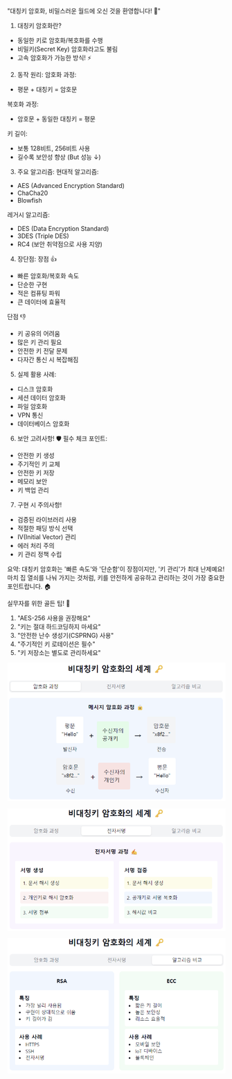 "대칭키 암호화, 비밀스러운 월드에 오신 것을 환영합니다! 🔑"

1. 대칭키 암호화란?
- 동일한 키로 암호화/복호화를 수행
- 비밀키(Secret Key) 암호화라고도 불림
- 고속 암호화가 가능한 방식! ⚡

2. 동작 원리:
   암호화 과정:
- 평문 + 대칭키 = 암호문

복호화 과정:
- 암호문 + 동일한 대칭키 = 평문

키 길이:
- 보통 128비트, 256비트 사용
- 길수록 보안성 향상 (But 성능 ↓)

3. 주요 알고리즘:
   현대적 알고리즘:
- AES (Advanced Encryption Standard)
- ChaCha20
- Blowfish

레거시 알고리즘:
- DES (Data Encryption Standard)
- 3DES (Triple DES)
- RC4 (보안 취약점으로 사용 지양)

4. 장단점:
   장점 👍
- 빠른 암호화/복호화 속도
- 단순한 구현
- 적은 컴퓨팅 파워
- 큰 데이터에 효율적

단점 👎
- 키 공유의 어려움
- 많은 키 관리 필요
- 안전한 키 전달 문제
- 다자간 통신 시 복잡해짐

5. 실제 활용 사례:
- 디스크 암호화
- 세션 데이터 암호화
- 파일 암호화
- VPN 통신
- 데이터베이스 암호화

6. 보안 고려사항! 🛡️
   필수 체크 포인트:
- 안전한 키 생성
- 주기적인 키 교체
- 안전한 키 저장
- 메모리 보안
- 키 백업 관리

7. 구현 시 주의사항!
- 검증된 라이브러리 사용
- 적절한 패딩 방식 선택
- IV(Initial Vector) 관리
- 에러 처리 주의
- 키 관리 정책 수립

요약: 대칭키 암호화는 '빠른 속도'와 '단순함'이 장점이지만,
'키 관리'가 최대 난제예요! 마치 집 열쇠를 나눠 가지는 것처럼,
키를 안전하게 공유하고 관리하는 것이 가장 중요한 포인트랍니다. 🏠

실무자를 위한 골든 팁! 💎
1. "AES-256 사용을 권장해요"
2. "키는 절대 하드코딩하지 마세요"
3. "안전한 난수 생성기(CSPRNG) 사용"
4. "주기적인 키 로테이션은 필수"
5. "키 저장소는 별도로 관리하세요"


![img.png](비대칭키암호화1.png)


![img_1.png](비대칭키암호화2.png)


![img_2.png](비대칭키암호화3.png)